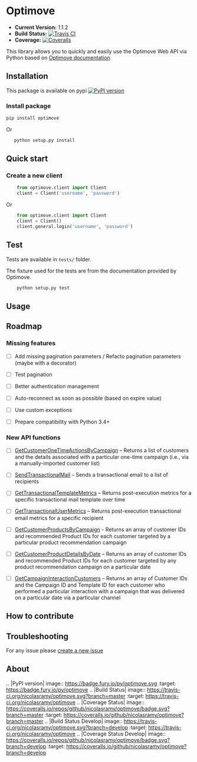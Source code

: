 # Optimove

- **Current Version:** 1.1.2
- **Build Status:**  [![Travis CI](https://travis-ci.org/nicolasramy/optimove.svg?branch=master)](https://travis-ci.org/nicolasramy/optimove)
- **Coverage:**  [![Coveralls](https://coveralls.io/repos/github/nicolasramy/optimove/badge.svg?branch=master)](https://coveralls.io/github/nicolasramy/optimove?branch=master)

This library allows you to quickly and easily use the Optimove Web API via Python based on [Optimove documentation](https://docs.optimove.com/api-usage-guide/)

## Installation

This package is available on pypi [![PyPI version](https://badge.fury.io/py/optimove.svg)](https://badge.fury.io/py/optimove)

### Install package

```bash
pip install optimove
```

Or

```bash
   python setup.py install
```

## Quick start

### Create a new client

```python
    from optimove.client import Client
    client = Client('username', 'password')
```

Or

```python
    from optimove.client import Client
    client = Client()
    client.general.login('username', 'password')
```

## Test

Tests are available in `tests/` folder.

The fixture used for the tests are from the documentation provided by Optimove.

```bash
    python setup.py test
```

## Usage


## Roadmap

### Missing features

- [ ] Add missing pagination parameters / Refacto pagination parameters (maybe with a decorator)
- [ ] Test pagination
- [ ] Better authentication management
- [ ] Auto-reconnect as soon as possible (based on expire value)
- [ ] Use custom exceptions
- [ ] Prepare compatibility with Python 3.4+


### New API functions

- [ ] [GetCustomerOneTimeActionsByCampaign](http://docs.optimove.com/api-usage-guide/#GetCustomerOneTimeActionsByCampaign) – Returns a list of customers and the details associated with a particular one-time campaign (i.e., via a manually-imported customer list)
- [ ] [SendTransactionalMail](http://docs.optimove.com/api-usage-guide/#SendTransactionalMail) – Sends a transactional email to a list of recipients
- [ ] [GetTransactionalTemplateMetrics](http://docs.optimove.com/api-usage-guide/#GetTransactionalTemplateMetrics) – Returns post-execution metrics for a specific transactional mail template over time
- [ ] [GetTransactionalUserMetrics](http://docs.optimove.com/api-usage-guide/#GetTransactionalUserMetrics) – Returns post-execution transactional email metrics for a specific recipient
- [ ] [GetCustomerProductsByCampaign](http://docs.optimove.com/api-usage-guide/#GetCustomerProductDetailsByCampaign) - Returns an array of customer IDs and recommended Product IDs for each customer targeted by a particular product recommendation campaign
- [ ] [GetCustomerProductDetailsByDate](http://docs.optimove.com/api-usage-guide/#GetCustomerProductDetailsByDate) – Returns an array of customer IDs and recommended Product IDs for each customer targeted by any product recommendation campaign on a particular date
- [ ] [GetCampaignInteractionCustomers](http://docs.optimove.com/api-usage-guide/#GetCampaignInteractionCustomers) – Returns an array of Customer IDs and the Campaign ID and Template ID for each customer who performed a particular interaction with a campaign that was delivered on a particular date via a particular channel


## How to contribute

## Troubleshooting

For any issue please [create a new issue](https://github.com/nicolasramy/optimove/issues/new)


## About

.. |PyPI version| image:: https://badge.fury.io/py/optimove.svg
   :target: https://badge.fury.io/py/optimove
.. |Build Status| image:: https://travis-ci.org/nicolasramy/optimove.svg?branch=master
   :target: https://travis-ci.org/nicolasramy/optimove
.. |Coverage Status| image:: https://coveralls.io/repos/github/nicolasramy/optimove/badge.svg?branch=master
   :target: https://coveralls.io/github/nicolasramy/optimove?branch=master
.. |Build Status Develop| image:: https://travis-ci.org/nicolasramy/optimove.svg?branch=develop
   :target: https://travis-ci.org/nicolasramy/optimove
.. |Coverage Status Develop| image:: https://coveralls.io/repos/github/nicolasramy/optimove/badge.svg?branch=develop
   :target: https://coveralls.io/github/nicolasramy/optimove?branch=develop
